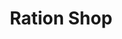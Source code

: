 ---
title: "Ration Shop"
url: /nooranad/ration-shop-kayamkulam-pathanapuram-road/
shop: Lebensmittel
---